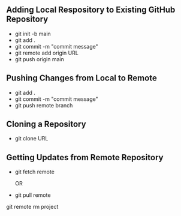 ## Adding Local Respository to Existing GitHub Repository

- git init -b main
- git add .
- git commit -m "commit message"
- git remote add origin URL
- git push origin main

## Pushing Changes from Local to Remote

- git add .
- git commit -m "commit message"
- git push remote branch

## Cloning a Repository

- git clone URL

## Getting Updates from Remote Repository

- git fetch remote

    OR

- git pull remote

git remote rm project